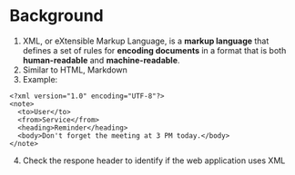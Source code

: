 # Background

1. XML, or eXtensible Markup Language, is a **markup language** that defines a set of rules for **encoding documents** in a format that is both **human-readable** and **machine-readable**.
2. Similar to HTML, Markdown
3. Example:
```
<?xml version="1.0" encoding="UTF-8"?>
<note>
  <to>User</to>
  <from>Service</from>
  <heading>Reminder</heading>
  <body>Don't forget the meeting at 3 PM today.</body>
</note>
```
4. Check the respone header to identify if the web application uses XML
